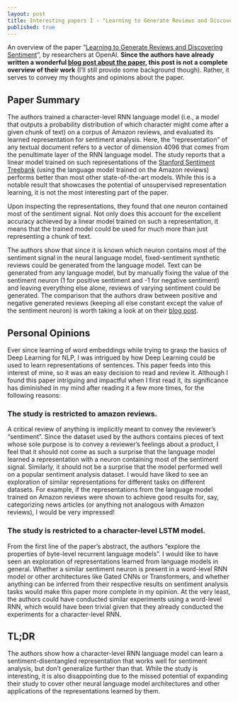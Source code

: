 ```yaml
---
layout: post
title: Interesting papers I - "Learning to Generate Reviews and Discovering Sentiment"
published: true
---
```


An overview of the paper “[Learning to Generate Reviews and Discovering Sentiment](https://arxiv.org/abs/1704.01444)”, by researchers at OpenAI. **Since the authors have already written a wonderful [blog post about the paper](https://openai.com/blog/unsupervised-sentiment-neuron/), this post is not a complete overview of their work** (I’ll still provide some background though). Rather, it serves to convey my thoughts and opinions about the paper.

<!--break-->

## Paper Summary
The authors trained a character-level RNN language model (i.e., a model that outputs a probability distribution of which character might come after a given chunk of text) on a corpus of Amazon reviews, and evaluated its learned representation for sentiment analysis. Here, the “representation” of any textual document refers to a vector of dimension 4096 that comes from the penultimate layer of the RNN language model. The study reports that a linear model trained on such representations of the [Stanford Sentiment Treebank](https://nlp.stanford.edu/sentiment/treebank.html) (using the language model trained on the Amazon reviews) performs better than most other state-of-the-art models. While this is a notable result that showcases the potential of unsupervised representation learning, it is not the most interesting part of the paper.

  

Upon inspecting the representations, they found that one neuron contained most of the sentiment signal. Not only does this account for the excellent accuracy achieved by a linear model trained on such a representation, it means that the trained model could be used for much more than just representing a chunk of text.

  

The authors show that since it is known which neuron contains most of the sentiment signal in the neural language model, fixed-sentiment synthetic reviews could be generated from the language model. Text can be generated from any language model, but by manually fixing the value of the sentiment neuron (1 for positive sentiment and -1 for negative sentiment) and leaving everything else alone, reviews of varying sentiment could be generated. The comparison that the authors draw between positive and negative generated reviews (keeping all else constant except the value of the sentiment neuron) is worth taking a look at on their [blog post](https://openai.com/blog/unsupervised-sentiment-neuron/).

## Personal Opinions
Ever since learning of word embeddings while trying to grasp the basics of Deep Learning for NLP, I was intrigued by how Deep Learning could be used to learn representations of sentences. This paper feeds into this interest of mine, so it was an easy decision to read and review it. Although I found this paper intriguing and impactful when I first read it, its significance has diminished in my mind after reading it a few more times, for the following reasons:

### The study is restricted to amazon reviews. 
A critical review of anything is implicitly meant to convey the reviewer’s “sentiment”. Since the dataset used by the authors contains pieces of text whose sole purpose is to convey a reviewer’s feelings about a product, I feel that it should not come as such a surprise that the language model learned a representation with a neuron containing most of the sentiment signal. Similarly, it should not be a surprise that the model performed well on a popular sentiment analysis dataset. I would have liked to see an exploration of similar representations for different tasks on different datasets. For example, if the representations from the language model trained on Amazon reviews were shown to achieve good results for, say, categorizing news articles (or anything not analogous with Amazon reviews), I would be very impressed!

### The study is restricted to a character-level LSTM model.
From the first line of the paper’s abstract, the authors “explore the properties of byte-level recurrent language models”. I would like to have seen an exploration of representations learned from language models in general. Whether a similar sentiment neuron is present in a word-level RNN model or other architectures like Gated CNNs or Transformers, and whether anything can be inferred from their respective results on sentiment analysis tasks would make this paper more complete in my opinion. At the very least, the authors could have conducted similar experiments using a word-level RNN, which would have been trivial given that they already conducted the experiments for a character-level RNN.

## TL;DR
The authors show how a character-level RNN language model can learn a sentiment-disentangled representation that works well for sentiment analysis, but don’t generalize further than that. While the study is interesting, it is also disappointing due to the missed potential of expanding their study to cover other neural language model architectures and other applications of the representations learned by them.